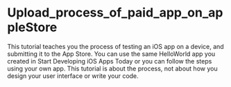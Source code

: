 Upload_process_of_paid_app_on_appleStore
========================================
This tutorial teaches you the process of testing an iOS app on a device, and submitting it to the App Store. You can use the same HelloWorld app you created in Start Developing iOS Apps Today or you can follow the steps using your own app. This tutorial is about the process, not about how you design your user interface or write your code.
